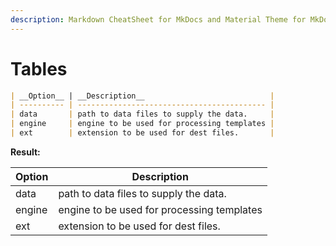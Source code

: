 ```yaml
---
description: Markdown CheatSheet for MkDocs and Material Theme for MkDocs. Tables examples and simple usage
---
```


# Tables

``` markdown
| __Option__ | __Description__                            |
| ---------- | ------------------------------------------ |
| data       | path to data files to supply the data.     |
| engine     | engine to be used for processing templates |
| ext        | extension to be used for dest files.       |
```

__Result:__

| __Option__ | __Description__                            |
| ---------- | ------------------------------------------ |
| data       | path to data files to supply the data.     |
| engine     | engine to be used for processing templates |
| ext        | extension to be used for dest files.       |

